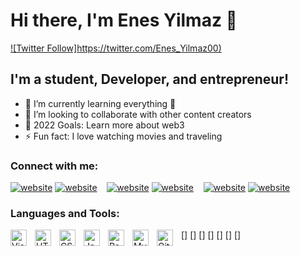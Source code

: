 # Hi there, I'm Enes Yilmaz 👋 


[![Twitter Follow]https://twitter.com/Enes_Yilmaz00)](https://twitter.com/Enes_Yilmaz00)



## I'm a student, Developer, and entrepreneur!


- 🌱 I’m currently learning everything 🤣
- 👯 I’m looking to collaborate with other content creators
- 🥅 2022 Goals: Learn more about web3
- ⚡ Fun fact: I love watching movies and traveling
 

### Connect with me:


[![website](./img/twitter-light.svg)](https://twitter.com/Enes_Yilmaz00)
[![website](./img/twitter-dark.svg)](https://twitter.com/Enes_Yilmaz00)
&nbsp;&nbsp;
[![website](./img/linkedin-light.svg)](https://www.linkedin.com/in/enes-yilmaz-28b8481a5/)
[![website](./img/linkedin-dark.svg)](https://www.linkedin.com/in/enes-yilmaz-28b8481a5/)
&nbsp;&nbsp;
[![website](./img/instagram-light.svg)](https://www.instagram.com/eness_yyilmaz/)
[![website](./img/instagram-dark.svg)](https://www.instagram.com/eness_yyilmaz/)

### Languages and Tools:

[<img align="left" alt="Visual Studio Code" width="26px" src="https://cdn.jsdelivr.net/gh/devicons/devicon/icons/vscode/vscode-original.svg" style="padding-right:10px;" />]
[<img align="left" alt="HTML5" width="26px" src="https://cdn.jsdelivr.net/gh/devicons/devicon/icons/html5/html5-original.svg" style="padding-right:10px;" />]
[<img align="left" alt="CSS3" width="26px" src="https://cdn.jsdelivr.net/gh/devicons/devicon/icons/css3/css3-original.svg" style="padding-right:10px;" />]
[<img align="left" alt="JavaScript" width="26px" src="https://cdn.jsdelivr.net/gh/devicons/devicon/icons/javascript/javascript-original.svg" style="padding-right:10px;" />]
[<img align="left" alt="React" width="26px" src="https://cdn.jsdelivr.net/gh/devicons/devicon/icons/react/react-original.svg" style="padding-right:10px;" />]
[<img align="left" alt="MySQL" width="26px" src="https://cdn.jsdelivr.net/gh/devicons/devicon/icons/mysql/mysql-original.svg" style="padding-right:10px;" />]
[<img align="left" alt="Git" width="26px" src="https://cdn.jsdelivr.net/gh/devicons/devicon/icons/git/git-original.svg" style="padding-right:10px;" />]


<br />
<br />

